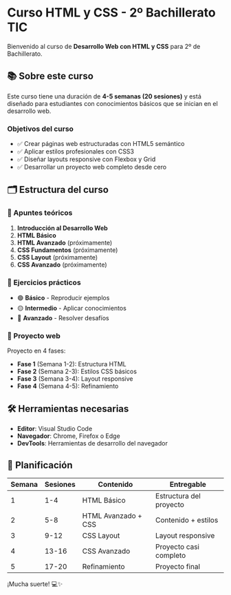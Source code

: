 # Curso HTML y CSS - 2º Bachillerato TIC

Bienvenido al curso de **Desarrollo Web con HTML y CSS** para 2º de Bachillerato.

## 📚 Sobre este curso

Este curso tiene una duración de **4-5 semanas (20 sesiones)** y está diseñado para estudiantes con conocimientos básicos que se inician en el desarrollo web.

### Objetivos del curso

- ✅ Crear páginas web estructuradas con HTML5 semántico
- ✅ Aplicar estilos profesionales con CSS3
- ✅ Diseñar layouts responsive con Flexbox y Grid
- ✅ Desarrollar un proyecto web completo desde cero

## 🗂️ Estructura del curso

### 📖 Apuntes teóricos

1. **Introducción al Desarrollo Web**
2. **HTML Básico**
3. **HTML Avanzado** (próximamente)
4. **CSS Fundamentos** (próximamente)
5. **CSS Layout** (próximamente)
6. **CSS Avanzado** (próximamente)

### 💪 Ejercicios prácticos

- 🟢 **Básico** - Reproducir ejemplos
- 🟡 **Intermedio** - Aplicar conocimientos
- 🔴 **Avanzado** - Resolver desafíos

### 🚀 Proyecto web

Proyecto en 4 fases:
- **Fase 1** (Semana 1-2): Estructura HTML
- **Fase 2** (Semana 2-3): Estilos CSS básicos
- **Fase 3** (Semana 3-4): Layout responsive
- **Fase 4** (Semana 4-5): Refinamiento

## 🛠️ Herramientas necesarias

- **Editor**: Visual Studio Code
- **Navegador**: Chrome, Firefox o Edge
- **DevTools**: Herramientas de desarrollo del navegador

## 📅 Planificación

| Semana | Sesiones | Contenido | Entregable |
|--------|----------|-----------|------------|
| 1 | 1-4 | HTML Básico | Estructura del proyecto |
| 2 | 5-8 | HTML Avanzado + CSS | Contenido + estilos |
| 3 | 9-12 | CSS Layout | Layout responsive |
| 4 | 13-16 | CSS Avanzado | Proyecto casi completo |
| 5 | 17-20 | Refinamiento | Proyecto final |

¡Mucha suerte! 💻✨
